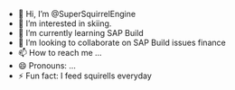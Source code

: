 - 👋 Hi, I’m @SuperSquirrelEngine
- 👀 I’m interested in skiing. 
- 🌱 I’m currently learning SAP Build
- 💞️ I’m looking to collaborate on SAP Build issues finance
- 📫 How to reach me ...
- 😄 Pronouns: ...
- ⚡ Fun fact: I feed squirells everyday

<!---
SuperSquirrelEngine/SuperSquirrelEngine is a ✨ special ✨ repository because its `README.md` (this file) appears on your GitHub profile.
You can click the Preview link to take a look at your changes.
--->

